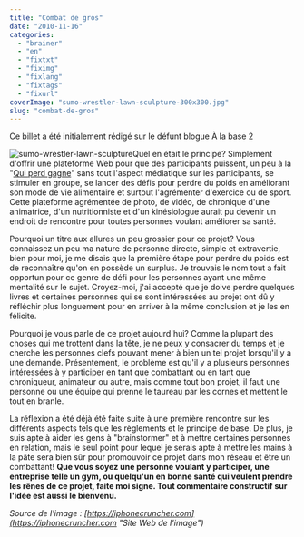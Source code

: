 ```yaml
---
title: "Combat de gros"
date: "2010-11-16"
categories: 
  - "brainer"
  - "en"
  - "fixtxt"
  - "fiximg"
  - "fixlang"
  - "fixtags"
  - "fixurl"
coverImage: "sumo-wrestler-lawn-sculpture-300x300.jpg"
slug: "combat-de-gros"
---
```


Ce billet a été initialement rédigé sur le défunt blogue À la base 2

![](images/sumo-wrestler-lawn-sculpture-300x300.jpg "sumo-wrestler-lawn-sculpture")Quel en était le principe? Simplement d'offrir une plateforme Web pour que des participants puissent, un peu à la "[Qui perd gagne](https://tva.canoe.ca/emissions/quiperdgagne/ "Site Web de Qui Perd Gagne")" sans tout l'aspect médiatique sur les participants, se stimuler en groupe, se lancer des défis pour perdre du poids en améliorant son mode de vie alimentaire et surtout l'agrémenter d'exercice ou de sport. Cette plateforme agrémentée de photo, de vidéo, de chronique d'une animatrice, d'un nutritionniste et d'un kinésiologue aurait pu devenir un endroit de rencontre pour toutes personnes voulant améliorer sa santé.

Pourquoi un titre aux allures un peu grossier pour ce projet? Vous connaissez un peu ma nature de personne directe, simple et extravertie, bien pour moi, je me disais que la première étape pour perdre du poids est de reconnaître qu'on en possède un surplus. Je trouvais le nom tout a fait opportun pour ce genre de défi pour les personnes ayant une même mentalité sur le sujet. Croyez-moi, j'ai accepté que je doive perdre quelques livres et certaines personnes qui se sont intéressées au projet ont dû y réfléchir plus longuement pour en arriver à la même conclusion et je les en félicite.

Pourquoi je vous parle de ce projet aujourd'hui? Comme la plupart des choses qui me trottent dans la tête, je ne peux y consacrer du temps et je cherche les personnes clefs pouvant mener à bien un tel projet lorsqu'il y a une demande. Présentement, le problème est qu'il y a plusieurs personnes intéressées à y participer en tant que combattant ou en tant que chroniqueur, animateur ou autre, mais comme tout bon projet, il faut une personne ou une équipe qui prenne le taureau par les cornes et mettent le tout en branle.

La réflexion a été déjà été faite suite à une première rencontre sur les différents aspects tels que les règlements et le principe de base. De plus, je suis apte à aider les gens à "brainstormer" et à mettre certaines personnes en relation, mais le seul point pour lequel je serais apte à mettre les mains à la pâte sera bien sûr pour promouvoir ce projet dans mon réseau et être un combattant! **Que vous soyez une personne voulant y participer, une entreprise telle un gym, ou quelqu'un en bonne santé qui veulent prendre les rênes de ce projet, faite moi signe. Tout commentaire constructif sur l'idée est aussi le bienvenu.**

_Source de l'image : [https://iphonecruncher.com](https://iphonecruncher.com "Site Web de l'image")_
